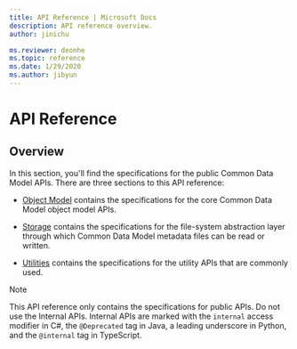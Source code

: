 ```yaml
---
title: API Reference | Microsoft Docs
description: API reference overview.
author: jinichu

ms.reviewer: deonhe 
ms.topic: reference 
ms.date: 1/29/2020
ms.author: jibyun
---
```


# API Reference

## Overview

In this section, you'll find the specifications for the public Common Data Model APIs. There are three sections to this API reference:

* [Object Model](cdm/cdm.md) contains the specifications for the core Common Data Model object model APIs.

* [Storage](storage/storage.md) contains the specifications for the file-system abstraction layer through which Common Data Model metadata files can be read or written.

* [Utilities](utilities/utilities.md) contains the specifications for the utility APIs that are commonly used.

>[!NOTE]
>This API reference only contains the specifications for public APIs. Do not use the Internal APIs. Internal APIs are marked with the `internal` access modifier in C#, the `@Deprecated` tag in Java, a leading underscore in Python, and the `@internal` tag in TypeScript.





